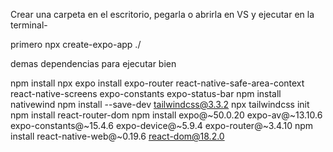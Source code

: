 Crear una carpeta en el escritorio, pegarla o abrirla en VS y ejecutar en la terminal-

primero
npx create-expo-app ./

demas dependencias para ejecutar bien

npm install 
npx expo install expo-router react-native-safe-area-context react-native-screens expo-constants expo-status-bar
npm install nativewind
npm install --save-dev tailwindcss@3.3.2
npx tailwindcss init
npm install react-router-dom
npm install expo@~50.0.20 expo-av@~13.10.6 expo-constants@~15.4.6 expo-device@~5.9.4 expo-router@~3.4.10
npm install react-native-web@~0.19.6 react-dom@18.2.0